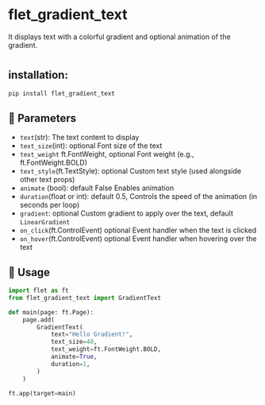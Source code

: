 # flet_gradient_text

It displays text with a colorful gradient and optional animation of the gradient.
#
## installation:
```bash
pip install flet_gradient_text
```
## 🔧 Parameters

- `text`(str): 	The text content to display
- `text_size`(int): optional	Font size of the text
- `text_weight`	ft.FontWeight, optional	Font weight (e.g., ft.FontWeight.BOLD)
- `text_style`(ft.TextStyle): optional	Custom text style (used alongside other text props)
- `animate`	(bool): default False	Enables animation
- `duration`(float or int): default 0.5,	Controls the speed of the animation (in seconds per loop)
- `gradient`: optional Custom gradient to apply over the text, default `LinearGradient`
- `on_click`(ft.ControlEvent) optional	Event handler when the text is clicked
- `on_hover`(ft.ControlEvent) optional	Event handler when hovering over the text

## 🧩 Usage

```python
import flet as ft
from flet_gradient_text import GradientText

def main(page: ft.Page):
    page.add(
        GradientText(
            text="Hello Gradient!",
            text_size=40,
            text_weight=ft.FontWeight.BOLD,
            animate=True,
            duration=1,
        )
    )

ft.app(target=main)
```


